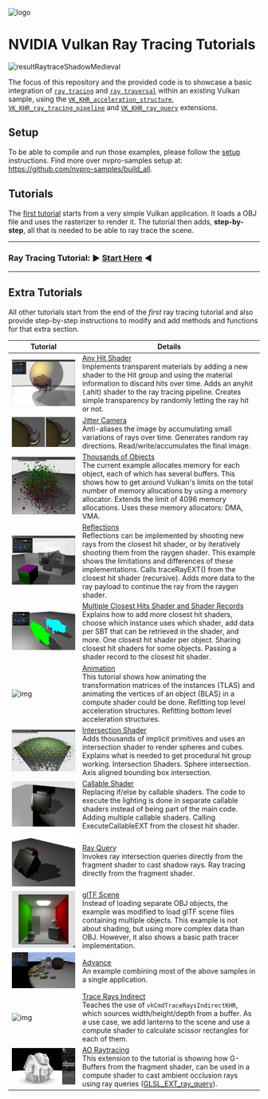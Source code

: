 ![logo](http://nvidianews.nvidia.com/_ir/219/20157/NV_Designworks_logo_horizontal_greenblack.png)

# NVIDIA Vulkan Ray Tracing Tutorials

![resultRaytraceShadowMedieval](docs/Images/resultRaytraceShadowMedieval.png)


The focus of this repository and the provided code is to showcase a basic integration of
[`ray tracing`](https://www.khronos.org/registry/vulkan/specs/1.2-extensions/html/vkspec.html#ray-tracing) and [`ray traversal`](https://www.khronos.org/registry/vulkan/specs/1.2-extensions/html/vkspec.html#ray-traversal) within an existing Vulkan sample, using the
[`VK_KHR_acceleration_structure`](https://www.khronos.org/registry/vulkan/specs/1.2-extensions/html/vkspec.html#VK_KHR_acceleration_structure), [`VK_KHR_ray_tracing_pipeline`](https://www.khronos.org/registry/vulkan/specs/1.2-extensions/html/vkspec.html#VK_KHR_ray_tracing_pipeline) and [`VK_KHR_ray_query`](https://www.khronos.org/registry/vulkan/specs/1.2-extensions/html/vkspec.html#VK_KHR_ray_query) extensions.

## Setup

To be able to compile and run those examples, please follow the [setup](docs/setup.md) instructions. Find more over nvpro-samples setup at: https://github.com/nvpro-samples/build_all.

## Tutorials 

The [first tutorial](https://nvpro-samples.github.io/vk_raytracing_tutorial_KHR/) starts from a very simple Vulkan application. It loads a OBJ file and uses the rasterizer to render it. The tutorial then adds, **step-by-step**, all that is needed to be able to ray trace the scene.

-------
### Ray Tracing Tutorial: :arrow_forward: **[Start Here](https://nvpro-samples.github.io/vk_raytracing_tutorial_KHR/)** :arrow_backward:

-------


## Extra Tutorials

All other tutorials start from the end of the _first_ ray tracing tutorial and also provide step-by-step instructions to modify and add methods and functions for that extra section.



Tutorial | Details
---------|--------
![small](ray_tracing_anyhit/images/anyhit.png) | [Any Hit Shader](ray_tracing_anyhit)<br>Implements transparent materials by adding a new shader to the Hit group and using the material information to discard hits over time. Adds an anyhit (.ahit) shader to the ray tracing pipeline. Creates simple transparency by randomly letting the ray hit or not.
![small](ray_tracing_jitter_cam/images/antialiasing.png) | [Jitter Camera](ray_tracing_jitter_cam)<br>  Anti-aliases the image by accumulating small variations of rays over time. Generates random ray directions. Read/write/accumulates the final image.
![img](ray_tracing_instances/images/instances.png) | [Thousands of Objects](ray_tracing_instances) <br> The current example allocates memory for each object, each of which has several buffers. This shows how to get around Vulkan's limits on the total number of memory allocations by using a memory allocator. Extends the limit of 4096 memory allocations. Uses these memory allocators: DMA, VMA.
![img](ray_tracing_reflections/images/reflections.png) | [Reflections](ray_tracing_reflections) <br> Reflections can be implemented by shooting new rays from the closest hit shader, or by iteratively shooting them from the raygen shader. This example shows the limitations and differences of these implementations. Calls traceRayEXT() from the closest hit shader (recursive). Adds more data to the ray payload to continue the ray from the raygen shader.
![img](ray_tracing_manyhits/images/manyhits.png) | [Multiple Closest Hits Shader and Shader Records](ray_tracing_manyhits) <br> Explains how to add more closest hit shaders, choose which instance uses which shader, add data per SBT that can be retrieved in the shader, and more. One closest hit shader per object. Sharing closest hit shaders for some objects. Passing a shader record to the closest hit shader.
![img](ray_tracing_animation/images/animation2.gif) | [Animation](ray_tracing_animation) <br> This tutorial shows how animating the transformation matrices of the instances (TLAS) and animating the vertices of an object (BLAS) in a compute shader could be done. Refitting top level acceleration structures. Refitting bottom level acceleration structures.
![img](ray_tracing_intersection/images/intersection.png) | [Intersection Shader](ray_tracing_intersection) <br> Adds thousands of implicit primitives and uses an intersection shader to render spheres and cubes. Explains what is needed to get procedural hit group working. Intersection Shaders. Sphere intersection. Axis aligned bounding box intersection.
![img](ray_tracing_callable/images/callable.png) | [Callable Shader](ray_tracing_callable) <br> Replacing if/else by callable shaders. The code to execute the lighting is done in separate callable shaders instead of being part of the main code. Adding multiple callable shaders. Calling ExecuteCallableEXT from the closest hit shader.
![img](ray_tracing_rayquery/images/rayquery.png) | [Ray Query](ray_tracing_rayquery) <br> Invokes ray intersection queries directly from the fragment shader to cast shadow rays. Ray tracing directly from the fragment shader.
![img](ray_tracing_gltf/images/vk_ray_tracing_gltf_KHR_2.png) | [glTF Scene](ray_tracing_gltf) <br> Instead of loading separate OBJ objects, the example was modified to load glTF scene files containing multiple objects. This example is not about shading, but using more complex data than OBJ. However, it also shows a basic path tracer implementation.
![img](ray_tracing__advance/images/ray_tracing__advance.png) | [Advance](ray_tracing__advance) <br> An example combining most of the above samples in a single application.
![img](docs/Images/indirect_scissor/intro.png) | [Trace Rays Indirect](ray_tracing_indirect_scissor) <br> Teaches the use of `vkCmdTraceRaysIndirectKHR`, which sources width/height/depth from a buffer. As a use case, we add lanterns to the scene and use a compute shader to calculate scissor rectangles for each of them.
![img](ray_tracing_ao/images/ray_tracing_ao.png) | [AO Raytracing](ray_tracing_ao) <br> This extension to the tutorial is showing how G-Buffers from the fragment shader, can be used in a compute shader to cast ambient occlusion rays using ray queries ([GLSL_EXT_ray_query](https://github.com/KhronosGroup/GLSL/blob/master/extensions/ext/GLSL_EXT_ray_query.txt)).